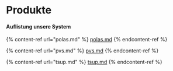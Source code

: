 # Produkte

#### Auflistung unsere System

{% content-ref url="polas.md" %}
[polas.md](polas.md)
{% endcontent-ref %}

{% content-ref url="pvs.md" %}
[pvs.md](pvs.md)
{% endcontent-ref %}

{% content-ref url="tsup.md" %}
[tsup.md](tsup.md)
{% endcontent-ref %}

